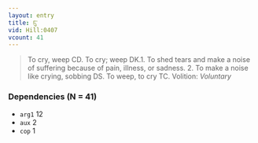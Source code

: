 ```yaml
---
layout: entry
title: ངུ་
vid: Hill:0407
vcount: 41
---
```

> To cry, weep CD\. To cry; weep DK\.1\. To shed tears and make a noise of suffering because of pain, illness, or sadness\. 2\. To make a noise like crying, sobbing DS\. To weep, to cry TC\.
> Volition: _Voluntary_


### Dependencies (N = 41)
* `arg1` 12
* `aux` 2
* `cop` 1
